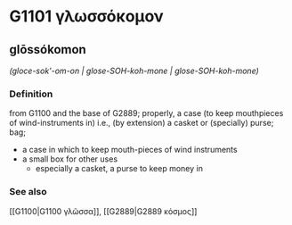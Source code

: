 # G1101 γλωσσόκομον

## glōssókomon

_(gloce-sok'-om-on | glose-SOH-koh-mone | glose-SOH-koh-mone)_

### Definition

from G1100 and the base of G2889; properly, a case (to keep mouthpieces of wind-instruments in) i.e., (by extension) a casket or (specially) purse; bag; 

- a case in which to keep mouth-pieces of wind instruments
- a small box for other uses
  - especially a casket, a purse to keep money in

### See also

[[G1100|G1100 γλῶσσα]], [[G2889|G2889 κόσμος]]
